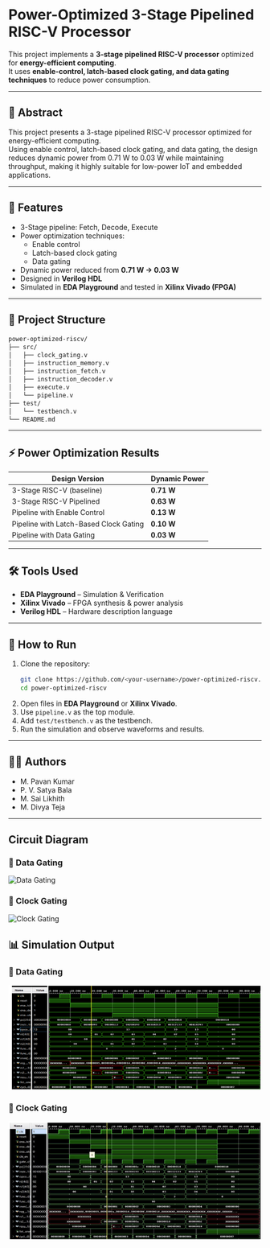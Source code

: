 # Power-Optimized 3-Stage Pipelined RISC-V Processor

This project implements a **3-stage pipelined RISC-V processor** optimized for **energy-efficient computing**.  
It uses **enable-control, latch-based clock gating, and data gating techniques** to reduce power consumption.

---

## 📖 Abstract
This project presents a 3-stage pipelined RISC-V processor optimized for energy-efficient computing.  
Using enable control, latch-based clock gating, and data gating, the design reduces dynamic power from 0.71 W to 0.03 W while maintaining throughput, making it highly suitable for low-power IoT and embedded applications.

---

## 🔑 Features
- 3-Stage pipeline: Fetch, Decode, Execute
- Power optimization techniques:
  - Enable control
  - Latch-based clock gating
  - Data gating
- Dynamic power reduced from **0.71 W → 0.03 W**
- Designed in **Verilog HDL**
- Simulated in **EDA Playground** and tested in **Xilinx Vivado (FPGA)**

---

## 📁 Project Structure
```
power-optimized-riscv/
├── src/
│   ├── clock_gating.v
│   ├── instruction_memory.v
│   ├── instruction_fetch.v
│   ├── instruction_decoder.v
│   ├── execute.v
│   └── pipeline.v
├── test/
│   └── testbench.v
└── README.md
```

---

## ⚡ Power Optimization Results

| Design Version                          | Dynamic Power |
|-----------------------------------------|---------------|
| 3-Stage RISC-V (baseline)               | **0.71 W**    |
| 3-Stage RISC-V Pipelined                | **0.63 W**    |
| Pipeline with Enable Control            | **0.13 W**    |
| Pipeline with Latch-Based Clock Gating  | **0.10 W**    |
| Pipeline with Data Gating               | **0.03 W**    |

---

## 🛠 Tools Used
- **EDA Playground** – Simulation & Verification
- **Xilinx Vivado** – FPGA synthesis & power analysis
- **Verilog HDL** – Hardware description language

---

## 🚀 How to Run
1. Clone the repository:
   ```bash
   git clone https://github.com/<your-username>/power-optimized-riscv.git
   cd power-optimized-riscv
   ```
2. Open files in **EDA Playground** or **Xilinx Vivado**.
3. Use `pipeline.v` as the top module.
4. Add `test/testbench.v` as the testbench.
5. Run the simulation and observe waveforms and results.

---

## 👨‍💻 Authors
- M. Pavan Kumar  
- P. V. Satya Bala  
- M. Sai Likhith  
- M. Divya Teja  

---

## Circuit Diagram
### 🔹 Data Gating
![Data Gating](docs/pipeline_data_gating.png)

### 🔹 Clock Gating
![Clock Gating](docs/pipeline_clock_gating.png)

## 📊 Simulation Output

### 🔹 Data Gating
![Data Gating](src/images/Data_gating.png)

### 🔹 Clock Gating
![Clock Gating](src/images/clock_gating.png)



